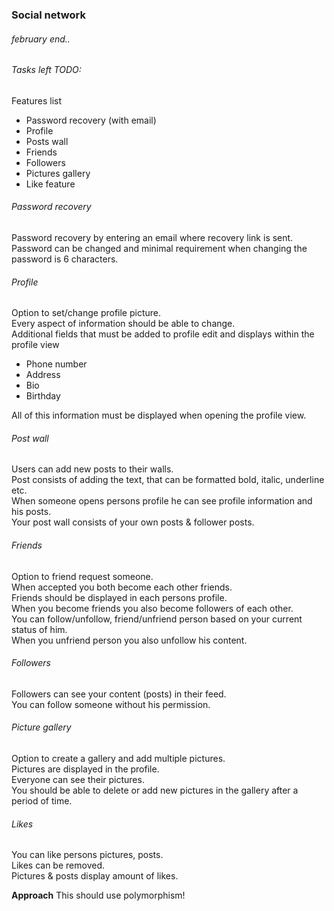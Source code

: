 ### Social network
###### february end..

###### Tasks left TODO:
Features list  
- Password recovery (with email)
- Profile
- Posts wall
- Friends
- Followers
- Pictures gallery
- Like feature

###### Password recovery

Password recovery by entering an email where recovery link is sent.  
Password can be changed and minimal requirement when changing the password is 6 characters.

###### Profile

Option to set/change profile picture.  
Every aspect of information should be able to change.  
Additional fields that must be added to profile edit and displays within the profile view  
- Phone number
- Address
- Bio
- Birthday

All of this information must be displayed when opening the profile view.

###### Post wall

Users can add new posts to their walls.  
Post consists of adding the text, that can be formatted bold, italic, underline etc.  
When someone opens persons profile he can see profile information and his posts.  
Your post wall consists of your own posts & follower posts.  

###### Friends

Option to friend request someone.  
When accepted you both become each other friends.  
Friends should be displayed in each persons profile.    
When you become friends you also become followers of each other.  
You can follow/unfollow, friend/unfriend person based on your current status of him.  
When you unfriend person you also unfollow his content.  

###### Followers  

Followers can see your content (posts) in their feed.  
You can follow someone without his permission.  

###### Picture gallery  

Option to create a gallery and add multiple pictures.  
Pictures are displayed in the profile.  
Everyone can see their pictures.  
You should be able to delete or add new pictures in the gallery after a period of time.  

###### Likes

You can like persons pictures, posts.  
Likes can be removed.  
Pictures & posts display amount of likes.  

**Approach** This should use polymorphism!
